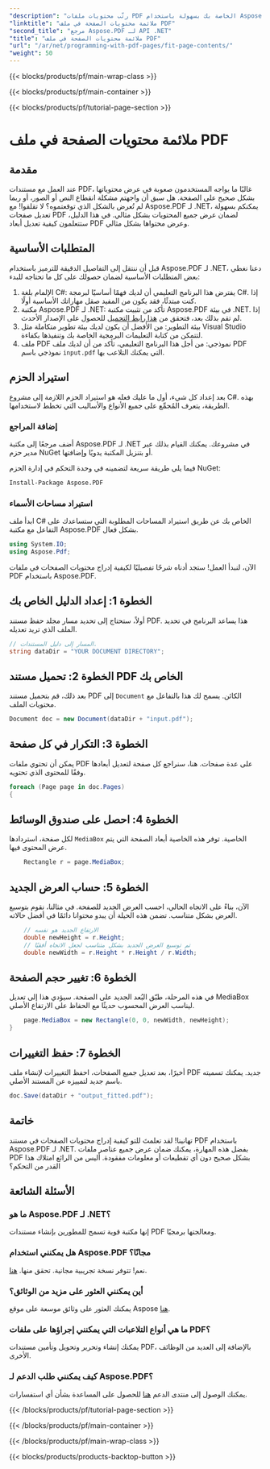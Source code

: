 ```yaml
---
"description": "رتّب محتويات ملفات PDF الخاصة بك بسهولة باستخدام Aspose.PDF لـ .NET. يقدم هذا الدليل نهجًا مفصلاً خطوة بخطوة لتحقيق تخطيط مثالي للصفحات."
"linktitle": "ملائمة محتويات الصفحة في ملف PDF"
"second_title": "مرجع Aspose.PDF لـ API .NET"
"title": "ملائمة محتويات الصفحة في ملف PDF"
"url": "/ar/net/programming-with-pdf-pages/fit-page-contents/"
"weight": 50
---
```


{{< blocks/products/pf/main-wrap-class >}}

{{< blocks/products/pf/main-container >}}

{{< blocks/products/pf/tutorial-page-section >}}

# ملائمة محتويات الصفحة في ملف PDF

## مقدمة

عند العمل مع مستندات PDF، غالبًا ما يواجه المستخدمون صعوبة في عرض محتوياتها بشكل صحيح على الصفحة. هل سبق أن واجهتم مشكلة انقطاع النص أو الصور، أو ربما لم تُعرض بالشكل الذي توقعتموه؟ لا تقلقوا! مع Aspose.PDF لـ .NET، يمكنكم بسهولة تعديل صفحات PDF لضمان عرض جميع المحتويات بشكل مثالي. في هذا الدليل، ستتعلمون كيفية تعديل أبعاد PDF وعرض محتواها بشكل مثالي.

## المتطلبات الأساسية

قبل أن ننتقل إلى التفاصيل الدقيقة للترميز باستخدام Aspose.PDF لـ .NET، دعنا نغطي بعض المتطلبات الأساسية لضمان حصولك على كل ما تحتاجه للبدء:

1. الإلمام بلغة C#: يفترض هذا البرنامج التعليمي أن لديك فهمًا أساسيًا لبرمجة C#. إذا كنت مبتدئًا، فقد يكون من المفيد صقل مهاراتك الأساسية أولًا.
2. مكتبة Aspose.PDF لـ .NET: تأكد من تثبيت مكتبة Aspose.PDF في بيئة .NET. إذا لم تقم بذلك بعد، فتحقق من [هذا رابط التحميل](https://releases.aspose.com/pdf/net/) للحصول على الإصدار الأحدث.
3. بيئة التطوير: من الأفضل أن يكون لديك بيئة تطوير متكاملة مثل Visual Studio لتتمكن من كتابة التعليمات البرمجية الخاصة بك وتنفيذها بكفاءة.
4. ملف PDF نموذجي: من أجل هذا البرنامج التعليمي، تأكد من أن لديك ملف PDF نموذجي باسم `input.pdf` التي يمكنك التلاعب بها.

## استيراد الحزم

بعد إعداد كل شيء، أول ما عليك فعله هو استيراد الحزم اللازمة إلى مشروع C#. بهذه الطريقة، يتعرف المُجمِّع على جميع الأنواع والأساليب التي تخطط لاستخدامها.

### إضافة المراجع

أضف مرجعًا إلى مكتبة Aspose.PDF لـ .NET في مشروعك. يمكنك القيام بذلك عبر مدير حزم NuGet أو بتنزيل المكتبة يدويًا وإضافتها.

فيما يلي طريقة سريعة لتضمينه في وحدة التحكم في إدارة الحزم NuGet:

```bash
Install-Package Aspose.PDF
```

### استيراد مساحات الأسماء

ابدأ ملف C# الخاص بك عن طريق استيراد المساحات المطلوبة التي ستساعدك على التفاعل مع مكتبة Aspose.PDF بشكل فعال.

```csharp
using System.IO;
using Aspose.Pdf;
```

الآن، لنبدأ العمل! ستجد أدناه شرحًا تفصيليًا لكيفية إدراج محتويات الصفحات في ملفات PDF باستخدام Aspose.PDF.

## الخطوة 1: إعداد الدليل الخاص بك

أولاً، ستحتاج إلى تحديد مسار مجلد حفظ مستند PDF. هذا يساعد البرنامج في تحديد الملف الذي تريد تعديله.

```csharp
// المسار إلى دليل المستندات.
string dataDir = "YOUR DOCUMENT DIRECTORY";
```

## الخطوة 2: تحميل مستند PDF الخاص بك

بعد ذلك، قم بتحميل مستند PDF إلى `Document` الكائن. يسمح لك هذا بالتفاعل مع محتويات الملف.

```csharp
Document doc = new Document(dataDir + "input.pdf");
```

## الخطوة 3: التكرار في كل صفحة

يمكن أن تحتوي ملفات PDF على عدة صفحات. هنا، سنراجع كل صفحة لتعديل أبعادها وفقًا للمحتوى الذي تحتويه.

```csharp
foreach (Page page in doc.Pages)
{
```

## الخطوة 4: احصل على صندوق الوسائط

لكل صفحة، استردادها `MediaBox` الخاصية. توفر هذه الخاصية أبعاد الصفحة التي يتم عرض المحتوى فيها.

```csharp
    Rectangle r = page.MediaBox;
```

## الخطوة 5: حساب العرض الجديد

الآن، بناءً على الاتجاه الحالي، احسب العرض الجديد للصفحة. في مثالنا، نقوم بتوسيع العرض بشكل متناسب. تضمن هذه الحيلة أن يبدو محتوانا دائمًا في أفضل حالاته.

```csharp
    // الارتفاع الجديد هو نفسه
    double newHeight = r.Height;
    // تم توسيع العرض الجديد بشكل متناسب لجعل الاتجاه أفقيًا
    double newWidth = r.Height * r.Height / r.Width;
```

## الخطوة 6: تغيير حجم الصفحة

في هذه المرحلة، طبّق البُعد الجديد على الصفحة. سيؤدي هذا إلى تعديل MediaBox ليناسب العرض المحسوب حديثًا مع الحفاظ على الارتفاع الأصلي.

```csharp
    page.MediaBox = new Rectangle(0, 0, newWidth, newHeight);
}
```

## الخطوة 7: حفظ التغييرات

أخيرًا، بعد تعديل جميع الصفحات، احفظ التغييرات لإنشاء ملف PDF جديد. يمكنك تسميته باسم جديد لتمييزه عن المستند الأصلي.

```csharp
doc.Save(dataDir + "output_fitted.pdf");
```

## خاتمة

تهانينا! لقد تعلمتَ للتو كيفية إدراج محتويات الصفحات في مستند PDF باستخدام Aspose.PDF لـ .NET. بفضل هذه المهارة، يمكنك ضمان عرض جميع عناصر ملفات PDF بشكل صحيح دون أي تقطيعات أو معلومات مفقودة. أليس من الرائع امتلاك هذا القدر من التحكم؟

## الأسئلة الشائعة

### ما هو Aspose.PDF لـ .NET؟
إنها مكتبة قوية تسمح للمطورين بإنشاء مستندات PDF ومعالجتها برمجيًا.

### هل يمكنني استخدام Aspose.PDF مجانًا؟
نعم! تتوفر نسخة تجريبية مجانية. تحقق منها. [هنا](https://releases.aspose.com/).

### أين يمكنني العثور على مزيد من الوثائق؟
يمكنك العثور على وثائق موسعة على موقع Aspose [هنا](https://reference.aspose.com/pdf/net/).

### ما هي أنواع التلاعبات التي يمكنني إجراؤها على ملفات PDF؟
يمكنك إنشاء وتحرير وتحويل وتأمين مستندات PDF، بالإضافة إلى العديد من الوظائف الأخرى.

### كيف يمكنني طلب الدعم لـ Aspose.PDF؟
يمكنك الوصول إلى منتدى الدعم [هنا](https://forum.aspose.com/c/pdf/10) للحصول على المساعدة بشأن أي استفسارات.

{{< /blocks/products/pf/tutorial-page-section >}}

{{< /blocks/products/pf/main-container >}}

{{< /blocks/products/pf/main-wrap-class >}}

{{< blocks/products/products-backtop-button >}}